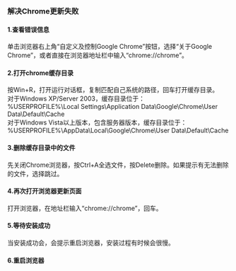 <h3>解决Chrome更新失败</h3>
<h4>1.查看错误信息</h4>
<p>单击浏览器右上角“自定义及控制Google Chrome”按钮，选择“关于Google Chrome”，或者直接在浏览器地址栏中输入“chrome://chrome”。</p>
<h4>2.打开chrome缓存目录</h4>
<p>按Win+R，打开运行对话框，复制匹配自己系统的路径，回车打开缓存目录。<br>
对于Windows XP/Server 2003，缓存目录位于：<br>
%USERPROFILE%\Local Settings\Application Data\Google\Chrome\User Data\Default\Cache<br>	
对于Windows Vista以上版本，包含服务器版本，缓存目录位于：<br>
%USERPROFILE%\AppData\Local\Google\Chrome\User Data\Default\Cache</p>
<h4>3.删除缓存目录中的文件</h4>
<p>先关闭Chrome浏览器，按Ctrl+A全选文件，按Delete删除。如果提示有无法删除的文件，选择跳过。</p>
<h4>4.再次打开浏览器更新页面</h4>
<p>打开浏览器，在地址栏输入“chrome://chrome”，回车。</p>
<h4>5.等待安装成功</h4>
<p>当安装成功会，会提示重启浏览器，安装过程有时候会很慢。</p>
<h4>6.重启浏览器</h4>
